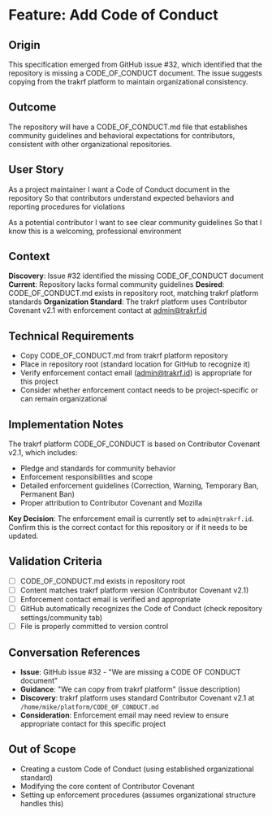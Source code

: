 # Feature: Add Code of Conduct

## Origin
This specification emerged from GitHub issue #32, which identified that the repository is missing a CODE_OF_CONDUCT document. The issue suggests copying from the trakrf platform to maintain organizational consistency.

## Outcome
The repository will have a CODE_OF_CONDUCT.md file that establishes community guidelines and behavioral expectations for contributors, consistent with other organizational repositories.

## User Story
As a project maintainer
I want a Code of Conduct document in the repository
So that contributors understand expected behaviors and reporting procedures for violations

As a potential contributor
I want to see clear community guidelines
So that I know this is a welcoming, professional environment

## Context

**Discovery**: Issue #32 identified the missing CODE_OF_CONDUCT document
**Current**: Repository lacks formal community guidelines
**Desired**: CODE_OF_CONDUCT.md exists in repository root, matching trakrf platform standards
**Organization Standard**: The trakrf platform uses Contributor Covenant v2.1 with enforcement contact at admin@trakrf.id

## Technical Requirements

- Copy CODE_OF_CONDUCT.md from trakrf platform repository
- Place in repository root (standard location for GitHub to recognize it)
- Verify enforcement contact email (admin@trakrf.id) is appropriate for this project
- Consider whether enforcement contact needs to be project-specific or can remain organizational

## Implementation Notes

The trakrf platform CODE_OF_CONDUCT is based on Contributor Covenant v2.1, which includes:
- Pledge and standards for community behavior
- Enforcement responsibilities and scope
- Detailed enforcement guidelines (Correction, Warning, Temporary Ban, Permanent Ban)
- Proper attribution to Contributor Covenant and Mozilla

**Key Decision**: The enforcement email is currently set to `admin@trakrf.id`. Confirm this is the correct contact for this repository or if it needs to be updated.

## Validation Criteria

- [ ] CODE_OF_CONDUCT.md exists in repository root
- [ ] Content matches trakrf platform version (Contributor Covenant v2.1)
- [ ] Enforcement contact email is verified and appropriate
- [ ] GitHub automatically recognizes the Code of Conduct (check repository settings/community tab)
- [ ] File is properly committed to version control

## Conversation References

- **Issue**: GitHub issue #32 - "We are missing a CODE OF CONDUCT document"
- **Guidance**: "We can copy from trakrf platform" (issue description)
- **Discovery**: trakrf platform uses standard Contributor Covenant v2.1 at `/home/mike/platform/CODE_OF_CONDUCT.md`
- **Consideration**: Enforcement email may need review to ensure appropriate contact for this specific project

## Out of Scope

- Creating a custom Code of Conduct (using established organizational standard)
- Modifying the core content of Contributor Covenant
- Setting up enforcement procedures (assumes organizational structure handles this)
